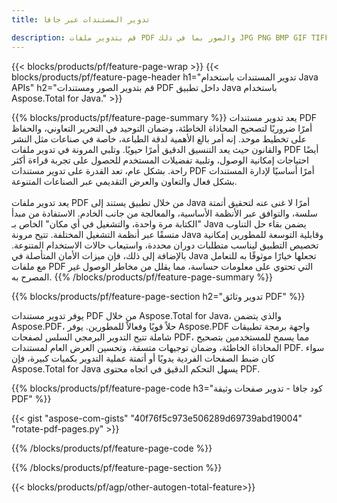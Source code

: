```yaml
---
title: تدوير المستندات عبر جافا 

description: قم بتدوير ملفات PDF والصور بما في ذلك JPG PNG BMP GIF TIFF SVG عبر تطبيق Java الخاص بك.
---
```


{{< blocks/products/pf/feature-page-wrap >}}
{{< blocks/products/pf/feature-page-header h1="تدوير المستندات باستخدام Java APIs" h2="قم بتدوير الصور ومستندات PDF داخل تطبيق Java باستخدام Aspose.Total for Java." >}}

{{% blocks/products/pf/feature-page-summary %}}
يعد تدوير مستندات PDF أمرًا ضروريًا لتصحيح المحاذاة الخاطئة، وضمان التوحيد في التحرير التعاوني، والحفاظ على تخطيط موحد. إنه أمر بالغ الأهمية لدقة الطباعة، خاصة في صناعات مثل النشر والقانون حيث يعد التنسيق الدقيق أمرًا حيويًا. وتلبي المرونة في تدوير ملفات PDF أيضًا احتياجات إمكانية الوصول، وتلبية تفضيلات المستخدم للحصول على تجربة قراءة أكثر راحة. بشكل عام، تعد القدرة على تدوير مستندات PDF أمرًا أساسيًا لإدارة المستندات بشكل فعال والتعاون والعرض التقديمي عبر الصناعات المتنوعة. <br /><br />
يعد تدوير ملفات PDF من خلال تطبيق يستند إلى Java أمرًا لا غنى عنه لتحقيق أتمتة سلسة، والتوافق عبر الأنظمة الأساسية، والمعالجة من جانب الخادم. الاستفادة من مبدأ "الكتابة مرة واحدة، والتشغيل في أي مكان" الخاص بـ Java يضمن بقاء حل التناوب متسقًا عبر أنظمة التشغيل المختلفة. تتيح مرونة Java وقابلية التوسعة للمطورين إمكانية تخصيص التطبيق ليناسب متطلبات دوران محددة، واستيعاب حالات الاستخدام المتنوعة. بالإضافة إلى ذلك، فإن ميزات الأمان المتأصلة في Java تجعلها خيارًا موثوقًا به للتعامل مع ملفات PDF التي تحتوي على معلومات حساسة، مما يقلل من مخاطر الوصول غير المصرح به. 
{{% /blocks/products/pf/feature-page-summary  %}}


{{% blocks/products/pf/feature-page-section  h2="تدوير وثائق PDF" %}}

يوفر تدوير مستندات PDF من خلال Aspose.Total for Java، والذي يتضمن Aspose.PDF، حلاً قويًا وفعالاً للمطورين. يوفر Aspose.PDF واجهة برمجة تطبيقات شاملة تتيح التدوير البرمجي السلس لصفحات PDF، مما يسمح للمستخدمين بتصحيح المحاذاة الخاطئة، وضمان توجيهات متسقة، وتحسين العرض العام لمستندات PDF. سواء كان ضبط الصفحات الفردية يدويًا أو أتمتة عملية التدوير بكميات كبيرة، فإن Aspose.Total for Java يسهل التحكم الدقيق في اتجاه محتوى PDF.

{{% blocks/products/pf/feature-page-code h3="كود جافا - تدوير صفحات وثيقة PDF" %}}

{{< gist "aspose-com-gists" "40f76f5c973e506289d69739abd19004" "rotate-pdf-pages.py" >}}

{{% /blocks/products/pf/feature-page-code  %}}

{{% /blocks/products/pf/feature-page-section %}}

{{< blocks/products/pf/agp/other-autogen-total-feature>}}
